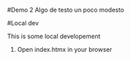 #Demo 2
Algo de testo
un poco modesto

#Local dev

This is some local developement  
1. Open index.htmx in your browser 